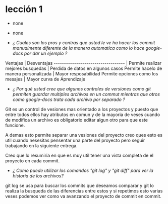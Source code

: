 # lección 1

*   none

*   none

*   _¿ Cuales son los pros y contras que usted le ve ha hacer los commit
manualmente diferente de la manera automatica como lo hace google-docs por
dar un ejemplo ?_

Ventajas                                | Desventajas
-----------------------------------     |
Permite realizar mejores busquedas      | Perdida de datos en algunos casos
Permite hacelo de manera personalizada  | Mayor resposabilidad
Permite opciones como los mesajes       | Mayor curva de Aprendizaje

*   _¿ Por qué usted cree que algunos contrales de versiones como git permiten
guardar multiples archivos en un commut  mientras que otros como google-docs
trata cada archivo por separado ?_

Git es un control de vesiones mas orientado  a los proyectos y puesto que entre
todos ellos hay atributos en comun y  de la mayoria de veses cuando de modifica
un archivo es obligatorio editar algun otro para que este funcione.

A demas esto permite separar una vesiones del proyecto  creo ques esto es
util cuando nesesitas pensentar una parte del proyecto pero seguir
trabajando en la siguiente entrega.

Creo que lo resumiria en que es muy util tener una vista completa de el proyecto
en cada commit.

*   _¿ Como puede utilizar los comandos "git log" y "git diff" para ver la
historia de los archivos?_

git log se usa para buscar los commits que deseamos comparar y git lo realiza
la busqueda de las diferencias entre estos y si repetimos esto varias veses 
podemos ver como va avanzando el proyecto de commit en commit.
